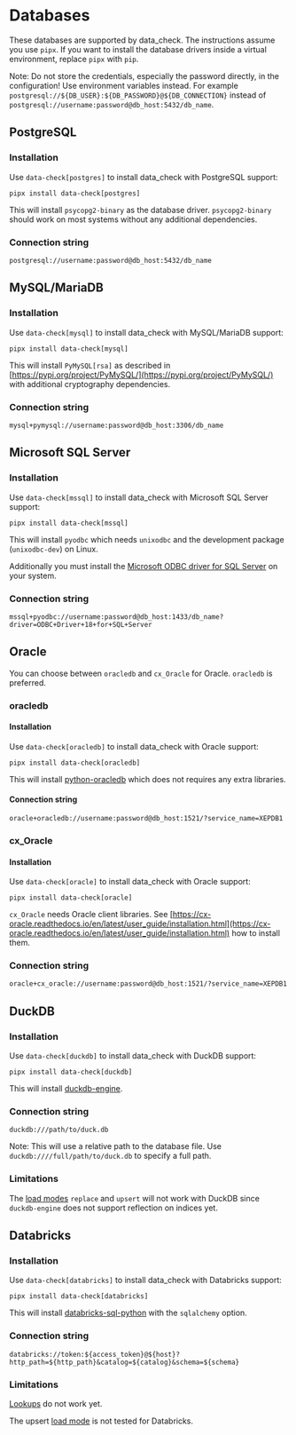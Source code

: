 # Databases

These databases are supported by data_check. The instructions assume you use `pipx`. If you want to install the database drivers inside a virtual environment, replace `pipx` with `pip`.

Note: Do not store the credentials, especially the password directly, in the configuration! Use environment variables instead.
For example `postgresql://${DB_USER}:${DB_PASSWORD}@${DB_CONNECTION}` instead of `postgresql://username:password@db_host:5432/db_name`.

## PostgreSQL

### Installation

Use `data-check[postgres]` to install data_check with PostgreSQL support:

```
pipx install data-check[postgres]
```

This will install `psycopg2-binary` as the database driver. `psycopg2-binary` should work on most systems without any additional dependencies.

### Connection string

```
postgresql://username:password@db_host:5432/db_name
```


## MySQL/MariaDB

### Installation

Use `data-check[mysql]` to install data_check with MySQL/MariaDB support:

```
pipx install data-check[mysql]
```

This will install `PyMySQL[rsa]` as described in [https://pypi.org/project/PyMySQL/](https://pypi.org/project/PyMySQL/) with additional cryptography dependencies.

### Connection string

```
mysql+pymysql://username:password@db_host:3306/db_name
```


## Microsoft SQL Server

### Installation

Use `data-check[mssql]` to install data_check with Microsoft SQL Server support:

```
pipx install data-check[mssql]
```

This will install `pyodbc` which needs `unixodbc` and the development package (`unixodbc-dev`) on Linux.

Additionally you must install the [Microsoft ODBC driver for SQL Server](https://docs.microsoft.com/en-us/sql/connect/odbc/microsoft-odbc-driver-for-sql-server) on your system.

### Connection string

```
mssql+pyodbc://username:password@db_host:1433/db_name?driver=ODBC+Driver+18+for+SQL+Server
```


## Oracle

You can choose between `oracledb` and `cx_Oracle` for Oracle. `oracledb` is preferred.

### oracledb

#### Installation

Use `data-check[oracledb]` to install data_check with Oracle support:

```
pipx install data-check[oracledb]
```

This will install [python-oracledb](https://oracle.github.io/python-oracledb/) which does not requires any extra libraries.

#### Connection string

```
oracle+oracledb://username:password@db_host:1521/?service_name=XEPDB1
```


### cx_Oracle

#### Installation

Use `data-check[oracle]` to install data_check with Oracle support:

```
pipx install data-check[oracle]
```

`cx_Oracle` needs Oracle client libraries. See [https://cx-oracle.readthedocs.io/en/latest/user_guide/installation.html](https://cx-oracle.readthedocs.io/en/latest/user_guide/installation.html) how to install them.

### Connection string

```
oracle+cx_oracle://username:password@db_host:1521/?service_name=XEPDB1
```


## DuckDB

### Installation

Use `data-check[duckdb]` to install data_check with DuckDB support:

```
pipx install data-check[duckdb]
```

This will install [duckdb-engine](https://github.com/Mause/duckdb_engine).

### Connection string

```
duckdb:///path/to/duck.db
```

Note: This will use a relative path to the database file. Use `duckdb:////full/path/to/duck.db` to specify a full path.

### Limitations

The [load modes](loading_data.md#load-modes) `replace` and `upsert` will not work with DuckDB since `duckdb-engine` does not support reflection on indices yet.


## Databricks

### Installation

Use `data-check[databricks]` to install data_check with Databricks support:

```
pipx install data-check[databricks]
```

This will install [databricks-sql-python](https://github.com/databricks/databricks-sql-python) with the `sqlalchemy` option.

### Connection string

```
databricks://token:${access_token}@${host}?http_path=${http_path}&catalog=${catalog}&schema=${schema}
```

### Limitations

[Lookups](csv_checks.md#lookups) do not work yet.

The upsert [load mode](loading_data.md#load-modes) is not tested for Databricks.

